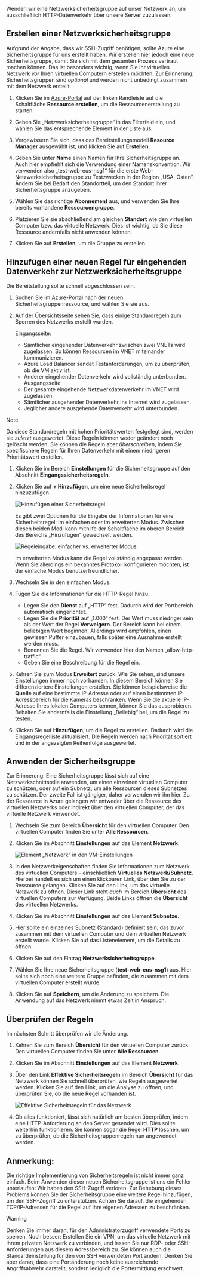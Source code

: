 Wenden wir eine Netzwerksicherheitsgruppe auf unser Netzwerk an, um ausschließlich HTTP-Datenverkehr über unsere Server zuzulassen.

## <a name="create-a-network-security-group"></a>Erstellen einer Netzwerksicherheitsgruppe

Aufgrund der Angabe, dass wir SSH-Zugriff benötigen, sollte Azure eine Sicherheitsgruppe für uns erstellt haben. Wir erstellen hier jedoch eine neue Sicherheitsgruppe, damit Sie sich mit dem gesamten Prozess vertraut machen können. Das ist besonders wichtig, wenn Sie Ihr virtuelles Netzwerk _vor_ Ihren virtuellen Computern erstellen möchten. Zur Erinnerung: Sicherheitsgruppen sind _optional_ und werden nicht unbedingt zusammen mit dem Netzwerk erstellt.

1. Klicken Sie im [Azure-Portal](https://portal.azure.com?azure-portal=true) auf der linken Randleiste auf die Schaltfläche **Ressource erstellen**, um die Ressourcenerstellung zu starten.

1. Geben Sie „Netzwerksicherheitsgruppe“ in das Filterfeld ein, und wählen Sie das entsprechende Element in der Liste aus.

1. Vergewissern Sie sich, dass das Bereitstellungsmodell **Resource Manager** ausgewählt ist, und klicken Sie auf **Erstellen**.

1. Geben Sie unter **Name** einen Namen für Ihre Sicherheitsgruppe an. Auch hier empfiehlt sich die Verwendung einer Namenskonvention. Wir verwenden also „test-web-eus-nsg1“ für die erste Web-Netzwerksicherheitsgruppe zu Testzwecken in der Region „USA, Osten“. Ändern Sie bei Bedarf den Standortteil, um den Standort Ihrer Sicherheitsgruppe anzugeben.

1. Wählen Sie das richtige **Abonnement** aus, und verwenden Sie Ihre bereits vorhandene **Ressourcengruppe**.

1. Platzieren Sie sie abschließend am gleichen **Standort** wie den virtuellen Computer bzw. das virtuelle Netzwerk. Dies ist wichtig, da Sie diese Ressource andernfalls nicht anwenden können.

1. Klicken Sie auf **Erstellen**, um die Gruppe zu erstellen.

## <a name="add-a-new-inbound-rule-to-our-network-security-group"></a>Hinzufügen einer neuen Regel für eingehenden Datenverkehr zur Netzwerksicherheitsgruppe

Die Bereitstellung sollte schnell abgeschlossen sein.

1. Suchen Sie im Azure-Portal nach der neuen Sicherheitsgruppenressource, und wählen Sie sie aus.

1. Auf der Übersichtsseite sehen Sie, dass einige Standardregeln zum Sperren des Netzwerks erstellt wurden.

    Eingangsseite:

    - Sämtlicher eingehender Datenverkehr zwischen zwei VNETs wird zugelassen. So können Ressourcen im VNET miteinander kommunizieren.
    - Azure Load Balancer sendet Testanforderungen, um zu überprüfen, ob die VM aktiv ist.
    - Anderer eingehender Datenverkehr wird vollständig unterbunden.
    Ausgangsseite:
    - Der gesamte eingehende Netzwerkdatenverkehr im VNET wird zugelassen.
    - Sämtlicher ausgehender Datenverkehr ins Internet wird zugelassen.
    - Jeglicher andere ausgehende Datenverkehr wird unterbunden.

> [!NOTE]
> Da diese Standardregeln mit hohen Prioritätswerten festgelegt sind, werden sie _zuletzt_ ausgewertet. Diese Regeln können weder geändert noch gelöscht werden. Sie können die Regeln aber _überschreiben_, indem Sie spezifischere Regeln für Ihren Datenverkehr mit einem niedrigeren Prioritätswert erstellen.

1. Klicken Sie im Bereich **Einstellungen** für die Sicherheitsgruppe auf den Abschnitt **Eingangssicherheitsregeln**.

1. Klicken Sie auf **+ Hinzufügen**, um eine neue Sicherheitsregel hinzuzufügen.

    ![Hinzufügen einer Sicherheitsregel](../media-drafts/8-add-rule.png)

    Es gibt zwei Optionen für die Eingabe der Informationen für eine Sicherheitsregel: im einfachen oder im erweiterten Modus. Zwischen diesen beiden Modi kann mithilfe der Schaltfläche im oberen Bereich des Bereichs „Hinzufügen“ gewechselt werden.

    ![Regeleingabe: einfacher vs.   erweiterter Modus](../media-drafts/8-advanced-create-rule.png)

    Im erweiterten Modus kann die Regel vollständig angepasst werden. Wenn Sie allerdings ein bekanntes Protokoll konfigurieren möchten, ist der einfache Modus benutzerfreundlicher.

1. Wechseln Sie in den einfachen Modus.

1. Fügen Sie die Informationen für die HTTP-Regel hinzu.

    - Legen Sie den **Dienst** auf „HTTP“ fest. Dadurch wird der Portbereich automatisch eingerichtet.
    - Legen Sie die **Priorität** auf „1.000“ fest. Der Wert muss niedriger sein als der Wert der Regel **Verweigern**. Der Bereich kann bei einem beliebigen Wert beginnen. Allerdings wird empfohlen, einen gewissen Puffer einzubauen, falls später eine Ausnahme erstellt werden muss.
    - Benennen Sie die Regel. Wir verwenden hier den Namen „allow-http-traffic“.
    - Geben Sie eine Beschreibung für die Regel ein.

1. Kehren Sie zum Modus **Erweitert** zurück. Wie Sie sehen, sind unsere Einstellungen immer noch vorhanden. In diesem Bereich können Sie differenziertere Einstellungen erstellen. Sie können beispielsweise die **Quelle** auf eine bestimmte IP-Adresse oder auf einen bestimmten IP-Adressbereich für die Kameras beschränken. Wenn Sie die aktuelle IP-Adresse Ihres lokalen Computers kennen, können Sie das ausprobieren. Behalten Sie andernfalls die Einstellung „Beliebig“ bei, um die Regel zu testen.

1. Klicken Sie auf **Hinzufügen**, um die Regel zu erstellen. Dadurch wird die Eingangsregelliste aktualisiert. Die Regeln werden nach Priorität sortiert und in der angezeigten Reihenfolge ausgewertet.
    
## <a name="apply-the-security-group"></a>Anwenden der Sicherheitsgruppe

Zur Erinnerung: Eine Sicherheitsgruppe lässt sich auf eine Netzwerkschnittstelle anwenden, um einen einzelnen virtuellen Computer zu schützen, oder auf ein Subnetz, um alle Ressourcen dieses Subnetzes zu schützen. Der zweite Fall ist gängiger, daher verwenden wir ihn hier. Zu der Ressource in Azure gelangen wir entweder über die Ressource des virtuellen Netzwerks oder indirekt über den virtuellen Computer, der das virtuelle Netzwerk verwendet.

1. Wechseln Sie zum Bereich **Übersicht** für den virtuellen Computer. Den virtuellen Computer finden Sie unter **Alle Ressourcen**.

1. Klicken Sie im Abschnitt **Einstellungen** auf das Element **Netzwerk**.

    ![Element „Netzwerk“ in den VM-Einstellungen](../media-drafts/8-network-settings.png)

1. In den Netzwerkeigenschaften finden Sie Informationen zum Netzwerk des virtuellen Computers – einschließlich **Virtuelles Netzwerk/Subnetz**. Hierbei handelt es sich um einen klickbaren Link, über den Sie zu der Ressource gelangen. Klicken Sie auf den Link, um das virtuelle Netzwerk zu öffnen. Dieser Link steht _auch_ im Bereich **Übersicht** des virtuellen Computers zur Verfügung. Beide Links öffnen die **Übersicht** des virtuellen Netzwerks.

1. Klicken Sie im Abschnitt **Einstellungen** auf das Element **Subnetze**.

1. Hier sollte ein einzelnes Subnetz (Standard) definiert sein, das zuvor zusammen mit dem virtuellen Computer und dem virtuellen Netzwerk erstellt wurde. Klicken Sie auf das Listenelement, um die Details zu öffnen.

1. Klicken Sie auf den Eintrag **Netzwerksicherheitsgruppe**.

1. Wählen Sie Ihre neue Sicherheitsgruppe (**test-web-eus-nsg1**) aus. Hier sollte sich noch eine weitere Gruppe befinden, die zusammen mit dem virtuellen Computer erstellt wurde.

1. Klicken Sie auf **Speichern**, um die Änderung zu speichern. Die Anwendung auf das Netzwerk nimmt etwas Zeit in Anspruch.

## <a name="verify-the-rules"></a>Überprüfen der Regeln

Im nächsten Schritt überprüfen wir die Änderung.

1. Kehren Sie zum Bereich **Übersicht** für den virtuellen Computer zurück. Den virtuellen Computer finden Sie unter **Alle Ressourcen**.

1. Klicken Sie im Abschnitt **Einstellungen** auf das Element **Netzwerk**.

1. Über den Link **Effektive Sicherheitsregeln** im Bereich **Übersicht** für das Netzwerk können Sie schnell überprüfen, wie Regeln ausgewertet werden. Klicken Sie auf den Link, um die Analyse zu öffnen, und überprüfen Sie, ob die neue Regel vorhanden ist.

    ![Effektive Sicherheitsregeln für das Netzwerk](../media-drafts/8-effective-rules.png)

1. Ob alles funktioniert, lässt sich natürlich am besten überprüfen, indem eine HTTP-Anforderung an den Server gesendet wird. Dies sollte weiterhin funktionieren. Sie können sogar die Regel **HTTP** löschen, um zu überprüfen, ob die Sicherheitsgruppenregeln nun angewendet werden.

## <a name="one-more-thing"></a>Anmerkung:

Die richtige Implementierung von Sicherheitsregeln ist nicht immer ganz einfach. Beim Anwenden dieser neuen Sicherheitsgruppe ist uns ein Fehler unterlaufen: Wir haben den SSH-Zugriff verloren. Zur Behebung dieses Problems können Sie der Sicherheitsgruppe eine weitere Regel hinzufügen, um den SSH-Zugriff zu unterstützen. Achten Sie darauf, die eingehenden TCP/IP-Adressen für die Regel auf Ihre eigenen Adressen zu beschränken.

> [!WARNING]
> Denken Sie immer daran, für den Administratorzugriff verwendete Ports zu sperren. Noch besser: Erstellen Sie ein VPN, um das virtuelle Netzwerk mit Ihrem privaten Netzwerk zu verbinden, und lassen Sie nur RDP- oder SSH-Anforderungen aus diesem Adressbereich zu. Sie können auch die Standardeinstellung für den von SSH verwendeten Port ändern. Denken Sie aber daran, dass eine Portänderung noch keine ausreichende Angriffsabwehr darstellt, sondern lediglich die Portermittlung erschwert.